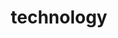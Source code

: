 ---
title: technology
custom_css: blog.css
layout: landing
description: Beep boop
include_search: true
include_excerpts: true
include_number_of_words: true
include_categories: false
---